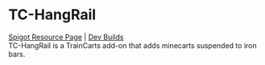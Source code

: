 # TC-HangRail
[Spigot Resource Page](https://www.spigotmc.org/resources/tc-hangrail.39627/) | [Dev Builds](https://ci.mg-dev.eu/job/TC%20Hangrail/)  
TC-HangRail is a TrainCarts add-on that adds minecarts suspended to iron bars.
